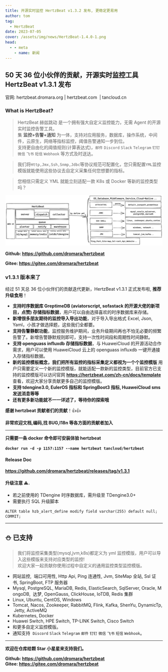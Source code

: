 ```yaml
---
title: 开源实时监控 HertzBeat v1.3.2 发布, 更稳定更易用
author: tom
tag:
  - HertzBeat
date: 2023-07-05
cover: /assets/img/news/HertzBeat-1.4.0-1.png
head:
  - - meta
    - name: 新闻
---
```


## 50 天 36 位小伙伴的贡献，开源实时监控工具 HertzBeat v1.3.1 发布

官网: hertzbeat.dromara.org | hertzbeat.com  | tancloud.cn

### What is HertzBeat?

> HertzBeat 赫兹跳动 是一个拥有强大自定义监控能力，无需 Agent 的开源实时监控告警工具。  
> 集 **监控+告警+通知** 为一体，支持对应用服务，数据库，操作系统，中间件，云原生，网络等指标监控，阈值告警通知一步到位。  
> 支持更自由化的阈值规则(计算表达式)，`邮件` `Discord` `Slack` `Telegram` `钉钉` `微信` `飞书` `短信` `Webhook` 等方式及时送达。

> 我们将`Http,Jmx,Ssh,Snmp,Jdbc`等协议规范可配置化，您只需配置`YML`监控模版就能使用这些协议去自定义采集任何您想要的指标。

> 您相信只需定义 YML 就能立刻适配一款 K8s 或 Docker 等新的监控类型吗？

![](/assets/img/news/HertzBeat-1.3.2-1.png)

**Github: https://github.com/dromara/hertzbeat**

**Gitee: https://gitee.com/dromara/hertzbeat**

### v1.3.1 版本来了

经过 51 天总 36 位小伙伴们的贡献迭代更新，HertzBeat v1.3.1 正式发布啦, **推荐升级食用**！

- **支持时序数据库 GreptimeDB (aviatorscript, sofastack 的开源大佬的新项目，点赞) 存储指标数据**，用户可以自由选择喜欢的时序数据库来存储。
- **新增很多朋友期待的监控导入导出功能**，对于导入导出格式 Excel, Json, Yaml，小孩才做选择题，这些我们全都要。
- **支持告警静默功能**，监控服务维护期间，业务升级期间再也不怕无必要的频繁告警了。新增告警静默规则即可，支持一次性时间段和周期性时间静默。
- **支持 openguass influxdb 存储指标数据**，与 HuaweiCloud 的开源活动合作需求，用户可以使用 HuaweiCloud 云上的 openguass influxdb 一键开通接入存储指标数据。
- **新的监控模板概念，我们把所有监控的指标采集定义都视为一个个监控模版** 用户只需要定义一个新的监控模版，就能适配一款新的监控类型，目前官方已支持的监控模版可以访问官网 **https://hertzbeat.com/zh-cn/docs/template** 查看，欢迎大家分享贡献更多自己的监控模版。
- **支持 tdengine3.0, EulerOS 指标和 SpringBoot3 指标, HuaweiCloud sms 发送消息等等**
- **还有更多新功能就不一一详述了，等待你的探索哦**

**感谢 hertzbeat 贡献者们的贡献**！👍👍

**非常欢迎文档,编码,找 BUG,I18n 等各方面的贡献者加入**

---

**只需要一条 docker 命令即可安装体验 hertzbeat**

**`docker run -d -p 1157:1157 --name hertzbeat tancloud/hertzbeat`**

#### Release Doc

**https://github.com/dromara/hertzbeat/releases/tag/v1.3.1**

#### 升级注意 ⚠️.

- 若之前使用的 TDengine 时序数据库，需升级至 TDengine3.0+
- 需要执行 SQL 升级脚本

```
ALTER table hzb_alert_define modify field varchar(255) default null;
COMMIT;
```

---

## ⛄ 已支持

> 我们将监控采集类型(mysql,jvm,k8s)都定义为 yml 监控模版，用户可以导入这些模版来支持对应类型的监控!  
> 欢迎大家一起贡献你使用过程中自定义的通用监控类型监控模版。

- 网站监控,  端口可用性, Http Api, Ping 连通性, Jvm, SiteMap 全站, Ssl 证书, SpringBoot, FTP 服务器
- Mysql, PostgreSQL, MariaDB, Redis, ElasticSearch, SqlServer, Oracle, MongoDB,  达梦, OpenGauss, ClickHouse, IoTDB, Redis 集群
- Linux, Ubuntu, CentOS, Windows
- Tomcat, Nacos, Zookeeper, RabbitMQ, Flink, Kafka, ShenYu, DynamicTp, Jetty, ActiveMQ
- Kubernetes, Docker
- Huawei Switch, HPE Switch, TP-LINK Switch, Cisco Switch
- 和更多自定义监控模版。
- 通知支持  `Discord` `Slack` `Telegram` `邮件` `钉钉` `微信` `飞书` `短信` `Webhook`。

---

**欢迎在仓库给颗 Star 小星星来支持我们。**

**Github: https://github.com/dromara/hertzbeat**  
**Gitee: https://gitee.com/dromara/hertzbeat**

